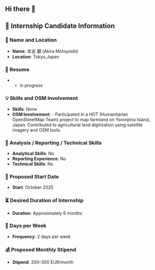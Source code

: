 ## Hi there 👋

## 📝 Internship Candidate Information

### 👤 Name and Location
- **Name**: 本吉 顕 (Akira Motoyoshi)  
- **Location**: Tokyo,Japan

### 📄 Resume
- * in progress

### 💡 Skills and OSM Involvement
- **Skills**: None  
- **OSM Involvement**: - Participated in a HOT (Humanitarian OpenStreetMap Team) project to map farmland on Yoronjima Island, Japan. Contributed to agricultural land digitization using satellite imagery and OSM tools.


### 🧠 Analysis / Reporting / Technical Skills
- **Analytical Skills**: No  
- **Reporting Experience**: No  
- **Technical Skills**: No

### 📅 Proposed Start Date
- **Start**: October 2025

### ⏳ Desired Duration of Internship
- **Duration**: Approximately 6 months

### 📆 Days per Week
- **Frequency**: 2 days per week

### 💰 Proposed Monthly Stipend
- **Stipend**: 200–300 EUR/month
